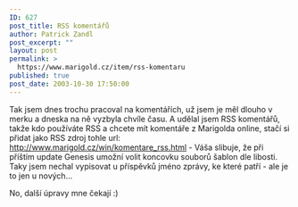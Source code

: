 ```yaml
---
ID: 627
post_title: RSS komentářů
author: Patrick Zandl
post_excerpt: ""
layout: post
permalink: >
  https://www.marigold.cz/item/rss-komentaru
published: true
post_date: 2003-10-30 17:50:00
---
```

<P>Tak jsem dnes trochu pracoval na komentářích, už jsem je měl dlouho v merku a dneska na ně vyzbyla chvíle času. A udělal jsem RSS komentářů, takže kdo používáte RSS a chcete mít komentáře z Marigolda online, stačí si přidat jako RSS zdroj tohle url: <A href="http://www.marigold.cz/win/komentare_rss.html">http://www.marigold.cz/win/komentare_rss.html</A>&#160;- Váša slibuje, že při příštím update Genesis umožní volit koncovku souborů šablon dle libosti. Taky jsem nechal vypisovat u příspěvků jméno zprávy, ke které patří - ale je to jen u nových... </P>
<P>No, další úpravy mne čekají :)</P>